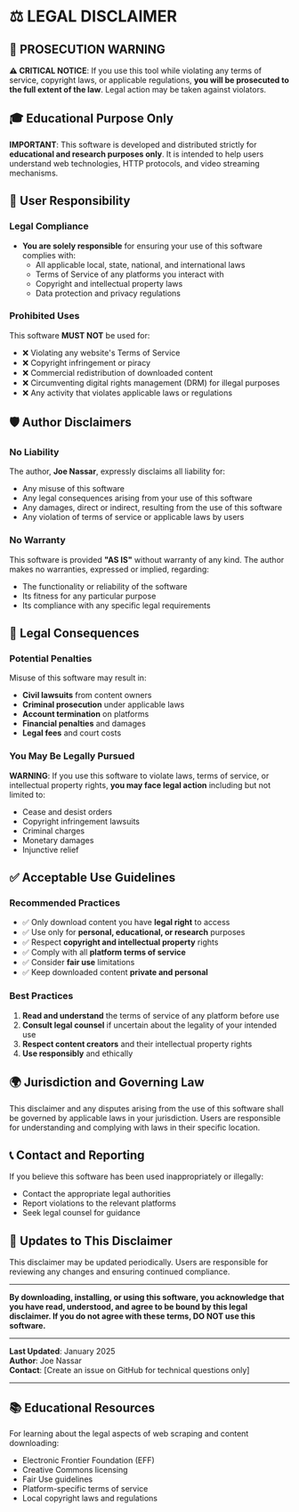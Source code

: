 # ⚖️ LEGAL DISCLAIMER

## 🚨 PROSECUTION WARNING

**⚠️ CRITICAL NOTICE**: If you use this tool while violating any terms of service, copyright laws, or applicable regulations, **you will be prosecuted to the full extent of the law**. Legal action may be taken against violators.

## 🎓 Educational Purpose Only

**IMPORTANT**: This software is developed and distributed strictly for **educational and research purposes only**. It is intended to help users understand web technologies, HTTP protocols, and video streaming mechanisms.

## 🚨 User Responsibility

### Legal Compliance
- **You are solely responsible** for ensuring your use of this software complies with:
  - All applicable local, state, national, and international laws
  - Terms of Service of any platforms you interact with
  - Copyright and intellectual property laws
  - Data protection and privacy regulations

### Prohibited Uses
This software **MUST NOT** be used for:
- ❌ Violating any website's Terms of Service
- ❌ Copyright infringement or piracy
- ❌ Commercial redistribution of downloaded content
- ❌ Circumventing digital rights management (DRM) for illegal purposes
- ❌ Any activity that violates applicable laws or regulations

## 🛡️ Author Disclaimers

### No Liability
The author, **Joe Nassar**, expressly disclaims all liability for:
- Any misuse of this software
- Any legal consequences arising from your use of this software
- Any damages, direct or indirect, resulting from the use of this software
- Any violation of terms of service or applicable laws by users

### No Warranty
This software is provided **"AS IS"** without warranty of any kind. The author makes no warranties, expressed or implied, regarding:
- The functionality or reliability of the software
- Its fitness for any particular purpose
- Its compliance with any specific legal requirements

## 📝 Legal Consequences

### Potential Penalties
Misuse of this software may result in:
- **Civil lawsuits** from content owners
- **Criminal prosecution** under applicable laws
- **Account termination** on platforms
- **Financial penalties** and damages
- **Legal fees** and court costs

### You May Be Legally Pursued
**WARNING**: If you use this software to violate laws, terms of service, or intellectual property rights, **you may face legal action** including but not limited to:
- Cease and desist orders
- Copyright infringement lawsuits
- Criminal charges
- Monetary damages
- Injunctive relief

## ✅ Acceptable Use Guidelines

### Recommended Practices
- ✅ Only download content you have **legal right** to access
- ✅ Use only for **personal, educational, or research** purposes
- ✅ Respect **copyright and intellectual property** rights
- ✅ Comply with all **platform terms of service**
- ✅ Consider **fair use** limitations
- ✅ Keep downloaded content **private and personal**

### Best Practices
1. **Read and understand** the terms of service of any platform before use
2. **Consult legal counsel** if uncertain about the legality of your intended use
3. **Respect content creators** and their intellectual property rights
4. **Use responsibly** and ethically

## 🌍 Jurisdiction and Governing Law

This disclaimer and any disputes arising from the use of this software shall be governed by applicable laws in your jurisdiction. Users are responsible for understanding and complying with laws in their specific location.

## 📞 Contact and Reporting

If you believe this software has been used inappropriately or illegally:
- Contact the appropriate legal authorities
- Report violations to the relevant platforms
- Seek legal counsel for guidance

## 🔄 Updates to This Disclaimer

This disclaimer may be updated periodically. Users are responsible for reviewing any changes and ensuring continued compliance.

---

**By downloading, installing, or using this software, you acknowledge that you have read, understood, and agree to be bound by this legal disclaimer. If you do not agree with these terms, DO NOT use this software.**

---

**Last Updated**: January 2025  
**Author**: Joe Nassar  
**Contact**: [Create an issue on GitHub for technical questions only]

---

## 📚 Educational Resources

For learning about the legal aspects of web scraping and content downloading:
- Electronic Frontier Foundation (EFF)
- Creative Commons licensing
- Fair Use guidelines
- Platform-specific terms of service
- Local copyright laws and regulations 